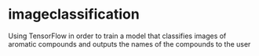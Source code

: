 # imageclassification
Using TensorFlow in order to train a model that classifies images of aromatic compounds and outputs the names of the compounds to the user

